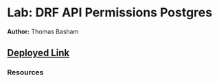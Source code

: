 # Lab: DRF API Permissions Postgres

**Author:** Thomas Basham

## [Deployed Link](https://trails-api-thomas-basham.herokuapp.com)

### Resources


